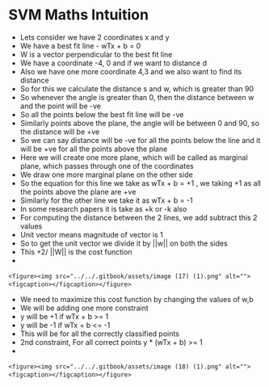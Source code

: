 # SVM Maths Intuition

* &#x20;Lets consider we have 2 coordinates x and y
* We have a best fit line - wTx + b = 0
* W is a vector perpendicular to the best fit line
* We have a coordinate -4, 0 and if we want to distance d
* Also we have one more coordinate 4,3 and we also want to find its distance
* &#x20;So for this we calculate the distance s and w, which is greater than 90
* So whenever the angle is greater than 0, then the distance between w and the point will be -ve
* So all the points below the best fit line will be -ve
* Similarly points above the plane, the angle will be between 0 and 90, so the distance will be +ve
* So we can say distance will be -ve for all the points below the line and it will be +ve for all the points above the plane
* Here we will create one more plane, which will be called as marginal plane, which passes through one of the coordinates
* We draw one more marginal plane on the other side
* So the equation for this line we take as wTx + b = +1 , we taking +1 as all the points above the plane are +ve
* Similarly for the other line we take it as wTx + b = -1
* In some research papers it is take as +k or -k also
* For computing the distance between the 2 lines, we add subtract this 2 values
* Unit vector means magnitude of vector is 1
* So to get the unit vector we divide it by ||w|| on both the sides
* This +2/ ||W|| is the cost function
*

    <figure><img src="../../.gitbook/assets/image (17) (1).png" alt=""><figcaption></figcaption></figure>
* We need to maximize this cost function by changing the values of w,b
* We will be adding one more constraint
* y will be +1 if wTx + b >= 1&#x20;
* y will be -1 if wTx + b <= -1&#x20;
* This will be for all the correctly classified points
* 2nd constraint, For all correct points y \* (wTx + b) >= 1
*

    <figure><img src="../../.gitbook/assets/image (18) (1).png" alt=""><figcaption></figcaption></figure>
